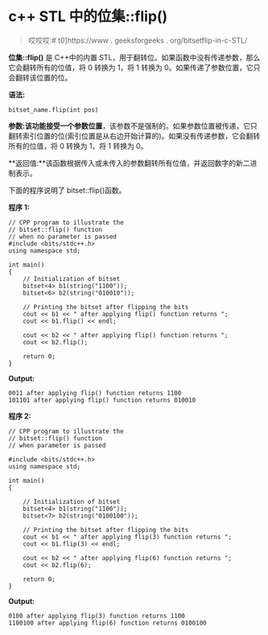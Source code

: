 # c++ STL 中的位集::flip()

> 哎哎哎:# t0]https://www . geeksforgeeks . org/bitsetflip-in-c-STL/

**位集::flip()** 是 C++中的内置 STL，用于翻转位。如果函数中没有传递参数，那么它会翻转所有的位值，将 0 转换为 1，将 1 转换为 0。如果传递了参数位置，它只会翻转该位置的位。

**语法:**

```
bitset_name.flip(int pos)

```

**参数:**该功能接受一个参数**位置**，该参数不是强制的。如果参数位置被传递，它只翻转索引位置的位(索引位置是从右边开始计算的)。如果没有传递参数，它会翻转所有的位值，将 0 转换为 1，将 1 转换为 0。

**返回值:**该函数根据传入或未传入的参数翻转所有位值，并返回数字的新二进制表示。

下面的程序说明了 bitset::flip()函数。

**程序 1:**

```
// CPP program to illustrate the
// bitset::flip() function
// when no parameter is passed
#include <bits/stdc++.h>
using namespace std;

int main()
{
    // Initialization of bitset
    bitset<4> b1(string("1100"));
    bitset<6> b2(string("010010"));

    // Printing the bitset after flipping the bits
    cout << b1 << " after applying flip() function returns ";
    cout << b1.flip() << endl;

    cout << b2 << " after applying flip() function returns ";
    cout << b2.flip();

    return 0;
}
```

**Output:**

```
0011 after applying flip() function returns 1100
101101 after applying flip() function returns 010010

```

**程序 2:**

```
// CPP program to illustrate the
// bitset::flip() function
// when parameter is passed

#include <bits/stdc++.h>
using namespace std;

int main()
{

    // Initialization of bitset
    bitset<4> b1(string("1100"));
    bitset<7> b2(string("0100100"));

    // Printing the bitset after flipping the bits
    cout << b1 << " after applying flip(3) function returns ";
    cout << b1.flip(3) << endl;

    cout << b2 << " after applying flip(6) function returns ";
    cout << b2.flip(6);

    return 0;
}
```

**Output:**

```
0100 after applying flip(3) function returns 1100
1100100 after applying flip(6) function returns 0100100

```